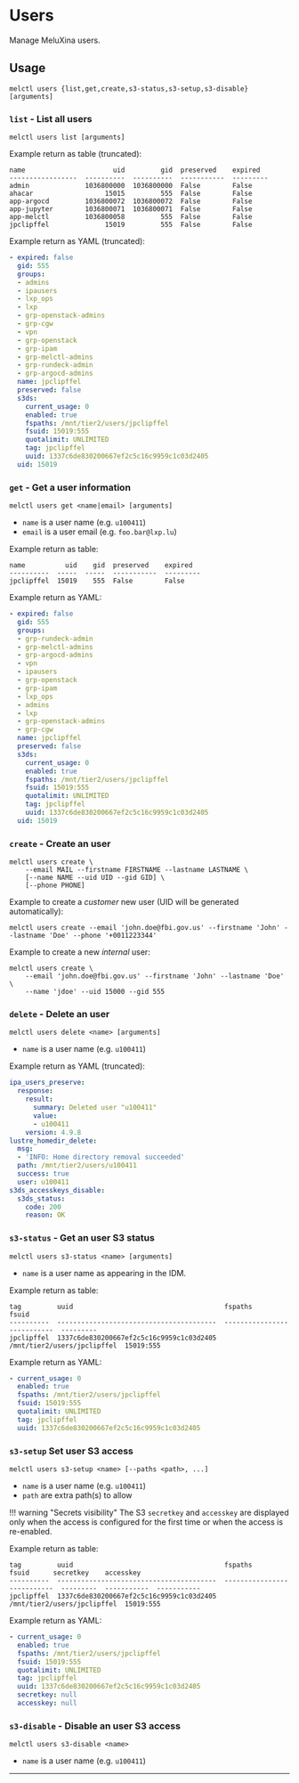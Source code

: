 # Users

Manage MeluXina users.

## Usage

```shell
melctl users {list,get,create,s3-status,s3-setup,s3-disable} [arguments]
```

### `list` - List all users

```shell
melctl users list [arguments]
```

Example return as table (truncated):

```
name                      uid         gid  preserved    expired
-----------------  ----------  ----------  -----------  ---------
admin              1036800000  1036800000  False        False
ahacar                  15015         555  False        False
app-argocd         1036800072  1036800072  False        False
app-jupyter        1036800071  1036800071  False        False
app-melctl         1036800058         555  False        False
jpclipffel              15019         555  False        False
```

Example return as YAML (truncated):

```yaml
- expired: false
  gid: 555
  groups:
  - admins
  - ipausers
  - lxp_ops
  - lxp
  - grp-openstack-admins
  - grp-cgw
  - vpn
  - grp-openstack
  - grp-ipam
  - grp-melctl-admins
  - grp-rundeck-admin
  - grp-argocd-admins
  name: jpclipffel
  preserved: false
  s3ds:
    current_usage: 0
    enabled: true
    fspaths: /mnt/tier2/users/jpclipffel
    fsuid: 15019:555
    quotalimit: UNLIMITED
    tag: jpclipffel
    uuid: 1337c6de830200667ef2c5c16c9959c1c03d2405
  uid: 15019
```

### `get` - Get a user information

```shell
melctl users get <name|email> [arguments]
```

* `name` is a user name (e.g. `u100411`)
* `email` is a user email (e.g. `foo.bar@lxp.lu`)

Example return as table:

```
name          uid    gid  preserved    expired
----------  -----  -----  -----------  ---------
jpclipffel  15019    555  False        False
```

Example return as YAML:

```yaml
- expired: false
  gid: 555
  groups:
  - grp-rundeck-admin
  - grp-melctl-admins
  - grp-argocd-admins
  - vpn
  - ipausers
  - grp-openstack
  - grp-ipam
  - lxp_ops
  - admins
  - lxp
  - grp-openstack-admins
  - grp-cgw
  name: jpclipffel
  preserved: false
  s3ds:
    current_usage: 0
    enabled: true
    fspaths: /mnt/tier2/users/jpclipffel
    fsuid: 15019:555
    quotalimit: UNLIMITED
    tag: jpclipffel
    uuid: 1337c6de830200667ef2c5c16c9959c1c03d2405
  uid: 15019
```

### `create` - Create an user

```shell
melctl users create \
    --email MAIL --firstname FIRSTNAME --lastname LASTNAME \
    [--name NAME --uid UID --gid GID] \
    [--phone PHONE]
```

Example to create a _customer_ new user (UID will be generated automatically):

```shell
melctl users create --email 'john.doe@fbi.gov.us' --firstname 'John' --lastname 'Doe' --phone '+0011223344'
```

Example to create a new _internal_ user:

```shell
melctl users create \
    --email 'john.doe@fbi.gov.us' --firstname 'John' --lastname 'Doe' \
    --name 'jdoe' --uid 15000 --gid 555
```

### `delete` - Delete an user

```shell
melctl users delete <name> [arguments]
```

* `name` is a user name (e.g. `u100411`)

Example return as YAML (truncated):

```yaml
ipa_users_preserve:
  response:
    result:
      summary: Deleted user "u100411"
      value:
      - u100411
    version: 4.9.8
lustre_homedir_delete:
  msg:
  - 'INFO: Home directory removal succeeded'
  path: /mnt/tier2/users/u100411
  success: true
  user: u100411
s3ds_accesskeys_disable:
  s3ds_status:
    code: 200
    reason: OK
```

### `s3-status` - Get an user S3 status

```shell
melctl users s3-status <name> [arguments]
```

* `name` is a user name as appearing in the IDM.

Example return as table:

```
tag         uuid                                      fspaths                      fsuid
----------  ----------------------------------------  ---------------------------  ---------
jpclipffel  1337c6de830200667ef2c5c16c9959c1c03d2405  /mnt/tier2/users/jpclipffel  15019:555
```

Example return as YAML:

```yaml
- current_usage: 0
  enabled: true
  fspaths: /mnt/tier2/users/jpclipffel
  fsuid: 15019:555
  quotalimit: UNLIMITED
  tag: jpclipffel
  uuid: 1337c6de830200667ef2c5c16c9959c1c03d2405
```

### `s3-setup` Set user S3 access

```shell
melctl users s3-setup <name> [--paths <path>, ...]
```

* `name` is a user name (e.g. `u100411`)
* `path` are extra path(s) to allow

!!! warning "Secrets visibility"
    The S3 `secretkey` and `accesskey` are displayed only when the access is configured for the
    first time or when the access is re-enabled.

Example return as table:

```
tag         uuid                                      fspaths                      fsuid      secretkey    accesskey
----------  ----------------------------------------  ---------------------------  ---------  -----------  -----------
jpclipffel  1337c6de830200667ef2c5c16c9959c1c03d2405  /mnt/tier2/users/jpclipffel  15019:555  
```

Example return as YAML:

```yaml
- current_usage: 0
  enabled: true
  fspaths: /mnt/tier2/users/jpclipffel
  fsuid: 15019:555
  quotalimit: UNLIMITED
  tag: jpclipffel
  uuid: 1337c6de830200667ef2c5c16c9959c1c03d2405
  secretkey: null
  accesskey: null
```

### `s3-disable` - Disable an user S3 access

```shell
melctl users s3-disable <name>
```

* `name` is a user name (e.g. `u100411`)

---
